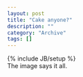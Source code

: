```yaml
--- 
layout: post 
title: "Cake anyone?"
description: ""
category: "Archive"
tags: []
---
```

{% include JB/setup %}  
The image says it all.